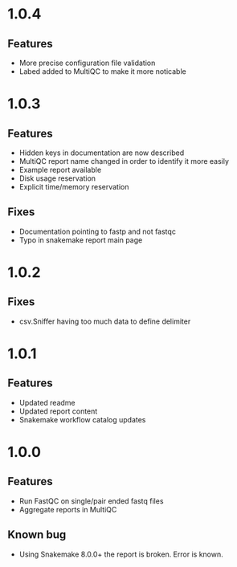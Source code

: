 # 1.0.4

## Features

* More precise configuration file validation
* Labed added to MultiQC to make it more noticable

# 1.0.3

## Features

* Hidden keys in documentation are now described
* MultiQC report name changed in order to identify it more easily
* Example report available
* Disk usage reservation
* Explicit time/memory reservation

## Fixes

* Documentation pointing to fastp and not fastqc
* Typo in snakemake report main page

# 1.0.2

## Fixes

* csv.Sniffer having too much data to define delimiter

# 1.0.1

## Features

* Updated readme
* Updated report content
* Snakemake workflow catalog updates

# 1.0.0

## Features

* Run FastQC on single/pair ended fastq files
* Aggregate reports in MultiQC

## Known bug

* Using Snakemake 8.0.0+ the report is broken. Error is known.